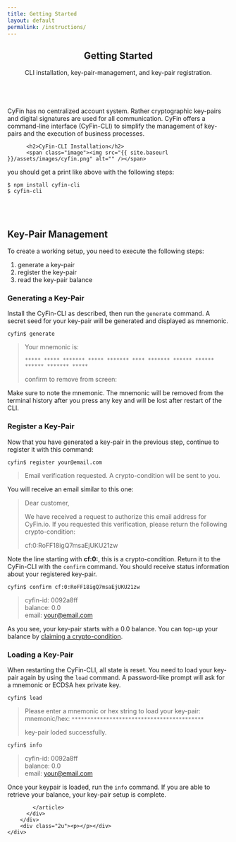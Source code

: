 ```yaml
---
title: Getting Started
layout: default
permalink: /instructions/
---
```

    
<section class="wrapper style1">
  <div class="container">
      <div class="row">
      <div class="2u"><p></p></div>
      <div class="8u skel-cell-important">
        <div id="content">    
          <article>
          <header>
            <h2>Getting Started</h2>
            <p>CLI installation, key-pair-management, and key-pair registration.</p>
          </header>
          <span class="image featured"><img src="{{ site.baseurl }}/assets/images/started.jpg" alt="" /></span>
          <p> CyFin has no centralized account system. Rather cryptographic key-pairs and digital signatures are used for all communication. CyFin offers a command-line interface (CyFin-CLI) to simplify the management of key-pairs and the execution of business processes. 
          </p>

          <h2>CyFin-CLI Installation</h2>
          <span class="image"><img src="{{ site.baseurl }}/assets/images/cyfin.png" alt="" /></span>
<div markdown="1">

you should get a print like above with the following steps:

```
$ npm install cyfin-cli
$ cyfin-cli
```
<br><br>

## Key-Pair Management

To create a working setup, you need to execute the following steps:

1. generate a key-pair
2. register the key-pair
3. read the key-pair balance


### Generating a Key-Pair

Install the CyFin-CLI as described, then run the `generate` command. A secret seed for your key-pair will be generated and displayed as mnemonic.

```
cyfin$ generate
```
> Your mnemonic is:
> 
>  `***** ***** ******* ***** ******* **** ******* ****** ****** ****** ******* *****`
> 
> confirm to remove from screen:


Make sure to note the mnemonic. The mnemonic will be removed from the terminal history after you press any key and will be lost after restart of the CLI.


### Register a Key-Pair

Now that you have generated a key-pair in the previous step, continue to register it with this command:

```
cyfin$ register your@email.com
```
> Email verification requested. A crypto-condition will be sent to you.



You will receive an email similar to this one:

>Dear customer, 
>
>We have received a request to authorize this email address for CyFin.io. If you requested this verification, please return the following crypto-condition: 
>
>cf:0:RoFF18igQ7msaEjUKU21zw


Note the line starting with **cf:0:**, this is a crypto-condition. Return it to the CyFin-CLI with the `confirm` command. You should receive status information about your registered key-pair.

```
cyfin$ confirm cf:0:RoFF18igQ7msaEjUKU21zw
```
> cyfin-id: 0092a8ff
> <br>balance: 0.0
> <br>email: your@email.com


As you see, your key-pair starts with a 0.0 balance. You can top-up your balance by [claiming a crypto-condition](#claim-a-crypto-condition).


### Loading a Key-Pair

When restarting the CyFin-CLI, all state is reset. You need to load your key-pair again by using the `load` command. A password-like prompt will ask for a mnemonic or ECDSA hex private key.

```
cyfin$ load
```
> Please enter a mnemonic or hex string to load your key-pair:
> <br>mnemonic/hex: `******************************************`
> 
> key-pair loded successfully.

```
cyfin$ info
```
> cyfin-id: 0092a8ff
> <br>balance: 0.0
> <br>email: your@email.com

Once your keypair is loaded, run the `info` command. If you are able to retrieve your balance, your key-pair setup is complete.


</div>



            </article>  
          </div>
        </div>
        <div class="2u"><p></p></div>
    </div>
  </div>
</section>
